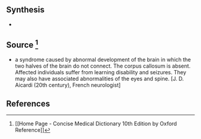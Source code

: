 ## Synthesis
- 
## Source [^1]
- a syndrome caused by abnormal development of the brain in which the two halves of the brain do not connect. The corpus callosum is absent. Affected individuals suffer from learning disability and seizures. They may also have associated abnormalities of the eyes and spine. \[J. D. Aicardi (20th century), French neurologist]
## References

[^1]: [[Home Page - Concise Medical Dictionary 10th Edition by Oxford Reference]]